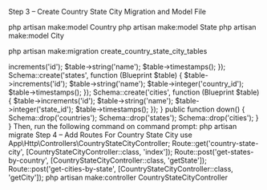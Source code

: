 Step 3 – Create Country State City Migration and Model File

php artisan make:model Country
php artisan make:model State
php artisan make:model City


php artisan make:migration create_country_state_city_tables


<?php
use Illuminate\Database\Schema\Blueprint;
use Illuminate\Database\Migrations\Migration;
class CreateCountryStateCityTables extends Migration
{
    public function up()
    {
        Schema::create('countries', function (Blueprint $table) {
            $table->increments('id');
            $table->string('name');
            $table->timestamps();
        });
        Schema::create('states', function (Blueprint $table) {
            $table->increments('id');
            $table->string('name');
            $table->integer('country_id');            
            $table->timestamps();
        });
        Schema::create('cities', function (Blueprint $table) {
            $table->increments('id');
            $table->string('name');
            $table->integer('state_id');            
            $table->timestamps();
        });
    }
   public function down()
    {
       Schema::drop('countries');
       Schema::drop('states');
       Schema::drop('cities');
    }
}

Then, run the following command on command prompt:

php artisan migrate

Step 4 – Add Routes For Country State City

	
use App\Http\Controllers\CountryStateCityController;
 
 
Route::get('country-state-city', [CountryStateCityController::class, 'index']);
Route::post('get-states-by-country', [CountryStateCityController::class, 'getState']);
Route::post('get-cities-by-state', [CountryStateCityController::class, 'getCity']);




php artisan make:controller CountryStateCityController
